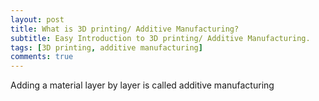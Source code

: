 ```yaml
---
layout: post
title: What is 3D printing/ Additive Manufacturing? 
subtitle: Easy Introduction to 3D printing/ Additive Manufacturing.
tags: [3D printing, additive manufacturing]
comments: true
---
```


Adding a material layer by layer is called additive manufacturing
